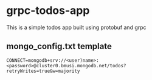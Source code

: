 # grpc-todos-app
This is a simple todos app built using protobuf and grpc



## mongo_config.txt template 

```
CONNECT=mongodb+srv://<user)name>:<password>@cluster0.bmusi.mongodb.net/todos?retryWrites=true&w=majority
```
